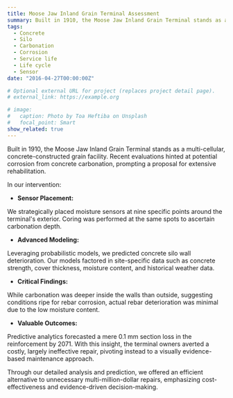 ```yaml
---
title: Moose Jaw Inland Grain Terminal Assessment
summary: Built in 1910, the Moose Jaw Inland Grain Terminal stands as a multi-cellular, concrete-constructed grain facility. Recent evaluations hinted at potential corrosion from concrete carbonation, prompting a proposal for extensive rehabilitation.
tags:
  - Concrete
  - Silo
  - Carbonation
  - Corrosion
  - Service life
  - Life cycle
  - Sensor
date: "2016-04-27T00:00:00Z"

# Optional external URL for project (replaces project detail page).
# external_link: https://example.org

# image:
#   caption: Photo by Toa Heftiba on Unsplash
#   focal_point: Smart
show_related: true
---
```

Built in 1910, the Moose Jaw Inland Grain Terminal stands as a multi-cellular, concrete-constructed grain facility. Recent evaluations hinted at potential corrosion from concrete carbonation, prompting a proposal for extensive rehabilitation.

In our intervention:

- **Sensor Placement:**

We strategically placed moisture sensors at nine specific points around the terminal's exterior. Coring was performed at the same spots to ascertain carbonation depth.

- **Advanced Modeling:** 

Leveraging probabilistic models, we predicted concrete silo wall deterioration. Our models factored in site-specific data such as concrete strength, cover thickness, moisture content, and historical weather data.

- **Critical Findings:** 

While carbonation was deeper inside the walls than outside, suggesting conditions ripe for rebar corrosion, actual rebar deterioration was minimal due to the low moisture content.

- **Valuable Outcomes:** 

Predictive analytics forecasted a mere 0.1 mm section loss in the reinforcement by 2071. With this insight, the terminal owners averted a costly, largely ineffective repair, pivoting instead to a visually evidence-based maintenance approach.

Through our detailed analysis and prediction, we offered an efficient alternative to unnecessary multi-million-dollar repairs, emphasizing cost-effectiveness and evidence-driven decision-making.
